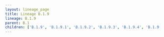 ```yaml
---
layout: lineage_page
title: Lineage B.1.9
lineage: B.1.9
parent: B.1
children: ['B.1.9', 'B.1.9.1', 'B.1.9.2', 'B.1.9.3', 'B.1.9.4', 'B.1.9.5', 'B.1.9.6']
---
```

